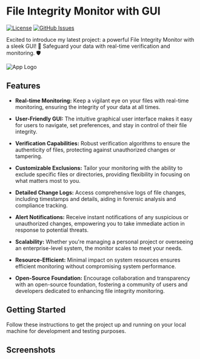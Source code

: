 # File Integrity Monitor with GUI

[![License](https://img.shields.io/badge/license-MIT-blue.svg)](LICENSE)
[![GitHub Issues](https://img.shields.io/github/issues/yourusername/your-repository)](https://github.com/yourusername/your-repository/issues)

Excited to introduce my latest project: a powerful File Integrity Monitor with a sleek GUI! 🚀 Safeguard your data with real-time verification and monitoring. 🛡️

![App Logo](/path/to/your/logo.png)

## Features

- **Real-time Monitoring:** Keep a vigilant eye on your files with real-time monitoring, ensuring the integrity of your data at all times.
  
- **User-Friendly GUI:** The intuitive graphical user interface makes it easy for users to navigate, set preferences, and stay in control of their file integrity.

- **Verification Capabilities:** Robust verification algorithms to ensure the authenticity of files, protecting against unauthorized changes or tampering.

- **Customizable Exclusions:** Tailor your monitoring with the ability to exclude specific files or directories, providing flexibility in focusing on what matters most to you.

- **Detailed Change Logs:** Access comprehensive logs of file changes, including timestamps and details, aiding in forensic analysis and compliance tracking.

- **Alert Notifications:** Receive instant notifications of any suspicious or unauthorized changes, empowering you to take immediate action in response to potential threats.

- **Scalability:** Whether you're managing a personal project or overseeing an enterprise-level system, the monitor scales to meet your needs.

- **Resource-Efficient:** Minimal impact on system resources ensures efficient monitoring without compromising system performance.

- **Open-Source Foundation:** Encourage collaboration and transparency with an open-source foundation, fostering a community of users and developers dedicated to enhancing file integrity monitoring.

## Getting Started

Follow these instructions to get the project up and running on your local machine for development and testing purposes.

## Screenshots
